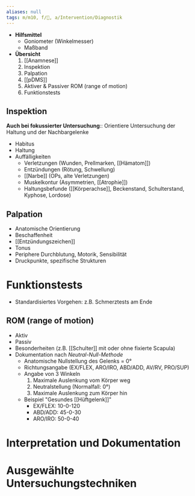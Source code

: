 ```yaml
---
aliases: null
tags: m/m10, f/🦴, a/Intervention/Diagnostik
---
```

- **Hilfsmittel**
    - Goniometer (Winkelmesser)
    - Maßband
- **Übersicht**
    1. [[Anamnese]]
    2. Inspektion
    3. Palpation
    4. [[pDMS]]
    5. Aktiver & Passiver ROM (range of motion)
    6. Funktionstests

## Inspektion

**Auch bei fokussierter Untersuchung**:: Orientiere Untersuchung der Haltung und der Nachbargelenke

- Habitus
- Haltung
- Auffälligkeiten
    - Verletzungen (Wunden, Prellmarken, [[Hämatom]])
    - Entzündungen (Rötung, Schwellung)
    - [[Narbe]] (OPs, alte Verletzungen)
    - Muskelkontur (Asymmetrien, [[Atrophie]])
    - Haltungsbefunde ([[Körperachse]], Beckenstand, Schulterstand, Kyphose, Lordose)

## Palpation

- Anatomische Orientierung
- Beschaffenheit
- [[Entzündungszeichen]]
- Tonus
- Periphere Durchblutung, Motorik, Sensibilität
- Druckpunkte, spezifische Strukturen

# Funktionstests

- Standardisiertes Vorgehen: z.B. Schmerztests am Ende

## **ROM (range of motion)**

- Aktiv
- Passiv
- Besonderheiten (z.B. [[Schulter]] mit oder ohne fixierte Scapula)
- Dokumentation nach *Neutral-Null-Methode*
    - Anatomische Nullstellung des Gelenks = 0°
    - Richtungsangabe (EX/FLEX, ARO/IRO, ABD/ADD, AV/RV, PRO/SUP)
    - Angabe von 3 Winkeln
        1. Maximale Auslenkung vom Körper weg
        2. Neutralstellung (Normalfall: 0°)
        3. Maximale Auslenkung zum Körper hin
    - Beispiel "Gesundes [[Hüftgelenk]]"
        - EX/FLEX: 10-0-120
        - ABD/ADD: 45-0-30
        - ARO/IRO: 50-0-40

# Interpretation und Dokumentation

# Ausgewählte Untersuchungstechniken

